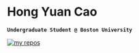# Hong Yuan Cao

**`Undergraduate Student @ Boston University`**

<p align="left">
    <a href="https://github.com/hongyuanc?tab=repositories">
        <img alt="my repos" title="check out my repositories" src="https://custom-icon-badges.demolab.com/badge/-My%20Repos-blue?style=for-the-badge&logoColor=white&logo=repo"/></a>
    <a img alt="where I live" title="Boston" src="https://custom-icon-badges.demolab.com/badge/Boston-USA-red?style=for-the-badge&logo=location&logoColor=white"></a>